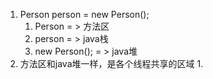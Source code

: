 

1. Person person = new Person();
   1. Person  = > 方法区 
   2. person = > java栈
   3.  new Person(); = > java堆
2. 方法区和java堆一样，是各个线程共享的区域
   1. 